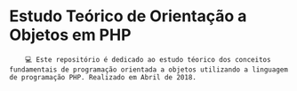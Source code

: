 # Estudo Teórico de Orientação a Objetos em PHP
        💻 Este repositório é dedicado ao estudo téorico dos conceitos fundamentais de programação orientada a objetos utilizando a linguagem de programação PHP. Realizado em Abril de 2018.
